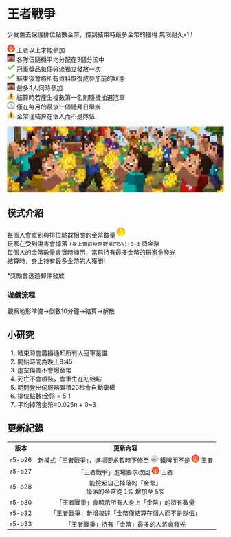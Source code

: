 # 王者戰爭

少受傷去保護排位點數金幣，撐到結束時最多金幣的獲得 無限耐久x1 !

<img src="https://github.com/CatBudMC/ResourcePack/blob/master/assets/minecraft/textures/emoji/rank.png?raw=true" width="18" height="18"/> 王者以上才能參加  
<img src="https://github.com/CatBudMC/ResourcePack/blob/master/assets/minecraft/textures/emoji/mob/steve.png?raw=true" width="18" height="18"/> 各隊伍隨機平均分配在3個分流中  
<img src="https://github.com/CatBudMC/ResourcePack/blob/master/assets/minecraft/textures/emoji/check.png?raw=true" width="18" height="18"/> 冠軍獎品每個分流獨立發放一次  
<img src="https://github.com/CatBudMC/ResourcePack/blob/master/assets/minecraft/textures/emoji/check.png?raw=true" width="18" height="18"/> 結束後會將所有資料恢復成參加前的狀態  
<img src="https://github.com/CatBudMC/ResourcePack/blob/master/assets/minecraft/textures/emoji/mob/steve.png?raw=true" width="18" height="18"/> 最多4人同時參加  
<img src="https://github.com/CatBudMC/ResourcePack/blob/master/assets/minecraft/textures/emoji/warning.png?raw=true" width="18" height="18"/> 結算時若產生複數第一名則隨機抽選冠軍  
<img src="https://github.com/CatBudMC/ResourcePack/blob/master/assets/minecraft/textures/emoji/clock.png?raw=true" width="18" height="18"/> 僅在每月的最後一個禮拜日舉辦  
<img src="https://github.com/CatBudMC/ResourcePack/blob/master/assets/minecraft/textures/emoji/warning.png?raw=true" width="18" height="18"/> 金幣僅結算在個人而不是隊伍  

<img src="./mode_picture/king_battle__big.png" width="558" height="153"/>

## 模式介紹

每個人會拿到與排位點數相關的金幣數量<img src="https://github.com/CatBudMC/ResourcePack/blob/master/assets/minecraft/textures/item/custom/coin_of_king.png?raw=true" width="25" height="25"/>  
玩家在受到傷害會掉落 `(身上當前金幣數量的5%)+0~3` 個金幣  
每個人的金幣數量會實時顯示，當前持有最多金幣的玩家會發光  
結算時，身上持有最多金幣的人獲勝!

*獎勵會透過郵件發放

### 遊戲流程

觀察地形準備->倒數10分鐘->結算->解散

## 小研究

1. 結束時會廣播通知所有人冠軍是誰
2. 開始時間為晚上9:45
3. 虛空傷害不會爆金幣
4. 死亡不會噴裝，會重生在初始點
5. 期間登出伺服器累積20秒會自動棄權
6. 排位點數:金幣 = 5:1
7. 平均掉落金幣=0.025n + 0~3

## 更新紀錄

|版本|更新內容|
|:---:|:---:|
|r5-b26|新模式「王者戰爭」，進場要求暫時下修至 <img src="https://github.com/CatBudMC/ResourcePack/blob/master/assets/minecraft/textures/item/menu/rank/iron_rank.png?raw=true" width="18" height="18"/> 鐵牌而不是 <img src="https://github.com/CatBudMC/ResourcePack/blob/master/assets/minecraft/textures/emoji/rank.png?raw=true" width="18" height="18"/> 王者|
|r5-b27|「王者戰爭」進場要求改回 <img src="https://github.com/CatBudMC/ResourcePack/blob/master/assets/minecraft/textures/emoji/rank.png?raw=true" width="18" height="18"/> 王者|
|r5-b28|能撿起自己掉落的「金幣」<br>掉落的金幣從 1% 增加至 5%|
|r5-b30|「王者戰爭」會顯示所有人身上「金幣」的持有數量|
|r5-b32|「王者戰爭」新增敘述「金幣僅結算在個人而不是隊伍」|
|r5-b33|「王者戰爭」持有「金幣」最多的人將會發光|